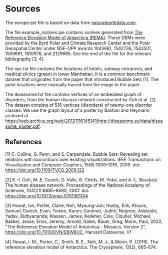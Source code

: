 # Sources

The europe.ipe file is based on data from [naturalearthdata.com](https://www.naturalearthdata.com/).

The file example_isolines.ipe contains isolines generated from [The Reference Elevation Model of Antarctica (REMA)](https://www.pgc.umn.edu/data/rema/).
These DEMs were provided by the Byrd Polar and Climate Research Center and the Polar Geospatial Center under NSF-OPP awards 1043681, 1542736, 1543501, 1559691, 1810976, and 2129685.
See the end of the file for the relevant bibliography [3, 4].

The nyc.txt file contains the locations of hotels, subway entrances, and medical clinics (green) in lower Manhattan.
It is a common benchmark dataset that originates from the paper that introduced Bubble Sets [1].
The point locations were manually traced from the image in the paper.

The diseasome.txt file contains vertices of an embedded graph of disorders, from the human
disease network constructed by Goh et al. [2]. The dataset consists of 516 vertices (disorders) of
twenty-one disorder classes. We use the graph layout of a poster by Bastian and Heymann archived at 
https://web.archive.org/web/20121116145141/http://diseasome.eu/data/diseasome_poster.pdf.

## References
[1] C. Collins, G. Penn, and S. Carpendale. Bubble Sets: Revealing set relations with isocontours over existing visualizations.
IEEE Transactions on Visualization and Computer Graphics, 15(6):1009–1016, 2009. 
doi: https://doi.org/10.1109/TVCG.2009.122

[2] K.-I. Goh, M. E. Cusick, D. Valle, B. Childs, M. Vidal, and A.-L. Barabási.
The human disease network. Proceedings of the National Academy of
Sciences, 104(21):8685–8690, 2007. doi: https://doi.org/10.1073/pnas.0701361104

[3] Howat, Ian; Porter, Claire; Noh, Myoung-Jon; Husby, Erik; Khuvis, Samuel; Danish, Evan; 
Tomko, Karen; Gardiner, Judith; Negrete, Adelaide; Yadav, Bidhyananda; Klassen, James; 
Kelleher, Cole; Cloutier, Michael; Bakker, Jesse; Enos, Jeremy; Arnold, Galen; Bauer, Greg; 
Morin, Paul, 2022, "The Reference Elevation Model of Antarctica - Mosaics, Version 2", 
https://doi.org/10.7910/DVN/EBW8UC, Harvard Dataverse, V1 

[4] Howat, I. M., Porter, C., Smith, B. E., Noh, M. J., & Morin, P. (2019). The reference elevation model of Antarctica. 
The Cryosphere, 13(2), 665-674.
